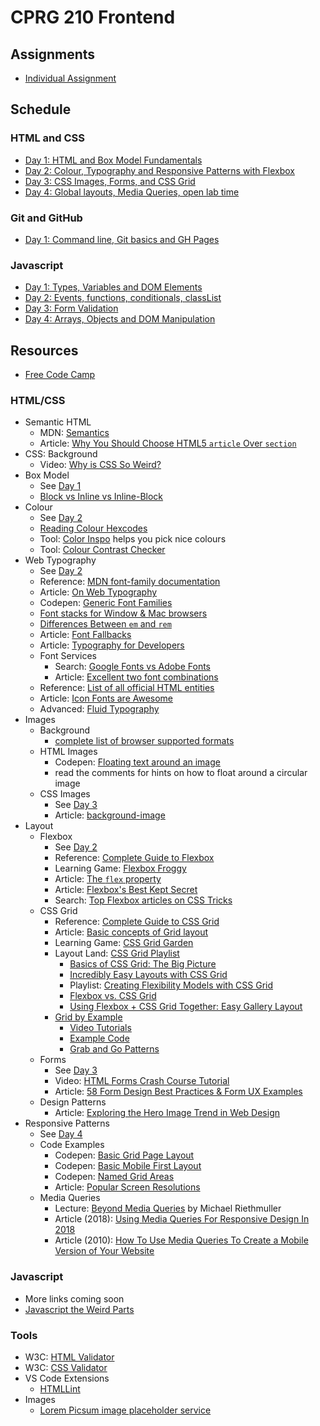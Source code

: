 # CPRG 210 Frontend
## Assignments
- [Individual Assignment](assignments/individual-assignment.md)

## Schedule
### HTML and CSS
- [Day 1: HTML and Box Model Fundamentals](days/d01/README.md)
- [Day 2: Colour, Typography and Responsive Patterns with Flexbox](days/d02/README.md)
- [Day 3: CSS Images, Forms, and CSS Grid](days/d03/README.md)
- [Day 4: Global layouts, Media Queries, open lab time](days/d04/README.md)

### Git and GitHub
- [Day 1: Command line, Git basics and GH Pages](days/d05/README.md)

### Javascript
- [Day 1: Types, Variables and DOM Elements](days/d06/README.md)
- [Day 2: Events, functions, conditionals, classList](days/d07/README.md)
- [Day 3: Form Validation](days/d08/README.md)
- [Day 4: Arrays, Objects and DOM Manipulation](days/d09/README.md)

## Resources
- [Free Code Camp](https://www.freecodecamp.org/learn/)

### HTML/CSS
- Semantic HTML
  - MDN: [Semantics](https://developer.mozilla.org/en-US/docs/Glossary/Semantics)
  - Article: [Why You Should Choose HTML5 `article` Over `section`](https://www.smashingmagazine.com/2020/01/html5-article-section/)
- CSS: Background
  - Video: [Why is CSS So Weird?](https://www.youtube.com/watch?v=aHUtMbJw8iA)
- Box Model
  - See [Day 1](days/d01/README.md)
  - [Block vs Inline vs Inline-Block](https://stackoverflow.com/questions/9189810/css-display-inline-vs-inline-block)
- Colour
  - See [Day 2](days/d02/README.md)
  - [Reading Colour Hexcodes](https://www.youtube.com/watch?v=eqZqx6lRPe0)
  - Tool: [Color Inspo](https://colorsinspo.com/) helps you pick nice colours
  - Tool: [Colour Contrast Checker](https://contrast-ratio.com)
- Web Typography
  - See [Day 2](days/d02/README.md)
  - Reference: [MDN font-family documentation](https://developer.mozilla.org/en-US/docs/Web/CSS/font-family)
  - Article: [On Web Typography](https://alistapart.com/article/on-web-typography/)
  - Codepen: [Generic Font Families](https://codepen.io/acidtone/pen/QWwVxmv)
  - [Font stacks for Window & Mac browsers](https://coderwall.com/p/57imrw/common-fonts-for-windows-mac)
  - [Differences Between `em` and `rem`](https://codepen.io/funwithcodeyyc/pen/gOpOKEY)
  - Article: [Font Fallbacks](https://css-tricks.com/css-basics-fallback-font-stacks-robust-web-typography/)
  - Article: [Typography for Developers](https://css-tricks.com/typography-for-developers/)
  - Font Services
    - Search: [Google Fonts vs Adobe Fonts](https://www.google.com/search?q=fonts+google+vs+adobe&oq=fonts+google+vs+adobe)
    - Article: [Excellent two font combinations](https://www.reliablepsd.com/ultimate-google-font-pairings/)
  - Reference: [List of all official HTML entities](https://html.spec.whatwg.org/multipage/named-characters.html#named-character-references)
  - Article: [Icon Fonts are Awesome](https://css-tricks.com/examples/IconFont/)
  - Advanced: [Fluid Typography](https://css-tricks.com/snippets/css/fluid-typography/)
- Images
  - Background
    - [complete list of browser supported formats](https://en.wikipedia.org/wiki/Comparison_of_web_browsers#Image_format_support)
  - HTML Images
    - Codepen: [Floating text around an image](https://codepen.io/funwithcodeyyc/pen/MWgNapw)
    - read the comments for hints on how to float around a circular image
  - CSS Images
    - See [Day 3](days/d03/README.md)
    - Article: [background-image](https://css-tricks.com/almanac/properties/b/background-image/)
- Layout
  - Flexbox
    - See [Day 2](days/d02/README.md)
    - Reference: [Complete Guide to Flexbox](https://css-tricks.com/snippets/css/a-guide-to-flexbox/)
    - Learning Game: [Flexbox Froggy](https://flexboxfroggy.com/)  
    - Article: [The `flex` property](https://css-tricks.com/almanac/properties/f/flex/)
    - Article: [Flexbox's Best Kept Secret](https://hackernoon.com/flexbox-s-best-kept-secret-bd3d892826b6)
    - Search: [Top Flexbox articles on CSS Tricks](https://css-tricks.com/?s=flex&orderby=relevance&post_type=post%2Cpage%2Cguide)
  - CSS Grid
    - Reference: [Complete Guide to CSS Grid](https://css-tricks.com/snippets/css/complete-guide-grid/)
    - Article: [Basic concepts of Grid layout](https://developer.mozilla.org/en-US/docs/Web/CSS/CSS_Grid_Layout/Basic_Concepts_of_Grid_Layout)
    - Learning Game: [CSS Grid Garden](https://cssgridgarden.com/)
    - Layout Land: [CSS Grid Playlist](https://www.youtube.com/playlist?list=PLbSquHt1VCf1x_-1ytlVMT0AMwADlWtc1)
      - [Basics of CSS Grid: The Big Picture](https://youtu.be/FEnRpy9Xfes)
      - [Incredibly Easy Layouts with CSS Grid](https://youtu.be/tFKrK4eAiUQ)
      - Playlist: [Creating Flexibility Models with CSS Grid](https://www.youtube.com/playlist?list=PLbSquHt1VCf3rmXD2BymC_ZOGDEIu0OWP)
      - [Flexbox vs. CSS Grid](https://youtu.be/hs3piaN4b5I)
      - [Using Flexbox + CSS Grid Together: Easy Gallery Layout](https://youtu.be/dQHtT47eH0M)
    - [Grid by Example](https://gridbyexample.com)
      - [Video Tutorials](https://gridbyexample.com/video/)
      - [Example Code](https://gridbyexample.com/examples/)
      - [Grab and Go Patterns](https://gridbyexample.com/patterns/)
  - Forms
    - See [Day 3](days/d03/README.md)
    - Video: [HTML Forms Crash Course Tutorial](https://www.youtube.com/watch?v=YwbIeMlxZAU)
    - Article: [58 Form Design Best Practices & Form UX Examples](https://www.ventureharbour.com/form-design-best-practices/)
  - Design Patterns
    - Article: [Exploring the Hero Image Trend in Web Design](https://envato.com/blog/exploring-hero-image-trend-web-design/)
- Responsive Patterns
  - See [Day 4](days/d04/README.md)
  - Code Examples
    - Codepen: [Basic Grid Page Layout](https://codepen.io/acidtone/pen/QejVBW)
    - Codepen: [Basic Mobile First Layout](https://codepen.io/acidtone/pen/KKPrdeY)
    - Codepen: [Named Grid Areas](https://codepen.io/acidtone/pen/wvwYjJw)
    - Article: [Popular Screen Resolutions](https://mediag.com/blog/popular-screen-resolutions-designing-for-all/)
  - Media Queries
    - Lecture: [Beyond Media Queries](https://vimeo.com/235428198) by Michael Riethmuller 
    - Article (2018): [Using Media Queries For Responsive Design In 2018](https://www.smashingmagazine.com/2018/02/media-queries-responsive-design-2018/)
    - Article (2010): [How To Use Media Queries To Create a Mobile Version of Your Website](https://www.smashingmagazine.com/2010/07/how-to-use-css3-media-queries-to-create-a-mobile-version-of-your-website/)

### Javascript
-  More links coming soon
- [Javascript the Weird Parts](https://www.youtube.com/watch?v=Bv_5Zv5c-Ts)

### Tools
- W3C: [HTML Validator](https://validator.w3.org/)
- W3C: [CSS Validator](https://jigsaw.w3.org/css-validator/)
- VS Code Extensions
  - [HTMLLint](https://marketplace.visualstudio.com/items?itemName=mkaufman.HTMLHint)
- Images
  - [Lorem Picsum image placeholder service](https://picsum.photos/)
